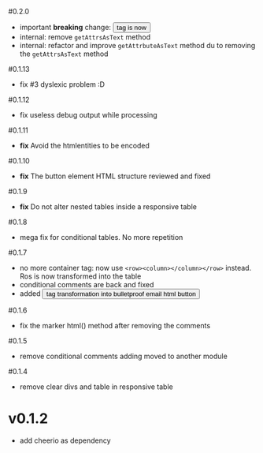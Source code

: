 #0.2.0
- important **breaking** change: <button> tag is now <btn-vml>
- internal: remove `getAttrsAsText` method
- internal: refactor and improve `getAttrbuteAsText` method du to removing the `getAttrsAsText` method

#0.1.13
- fix #3 dyslexic problem :D

#0.1.12
- fix useless debug output while processing

#0.1.11
- **fix** Avoid the htmlentities to be encoded

#0.1.10
- **fix** The button element HTML structure reviewed and fixed

#0.1.9
- **fix** Do not alter nested tables inside a responsive table

#0.1.8
- mega fix for conditional tables. No more repetition

#0.1.7
- no more container tag: now use `<row><column></column></row>` instead. Ros is now transformed into the table 
- conditional comments are back and fixed
- added <button> tag transformation into bulletproof email html button

#0.1.6
- fix the marker html() method after removing the comments

#0.1.5
- remove conditional comments adding moved to another module

#0.1.4
- remove clear divs and table in responsive table

# v0.1.2
- add cheerio as dependency